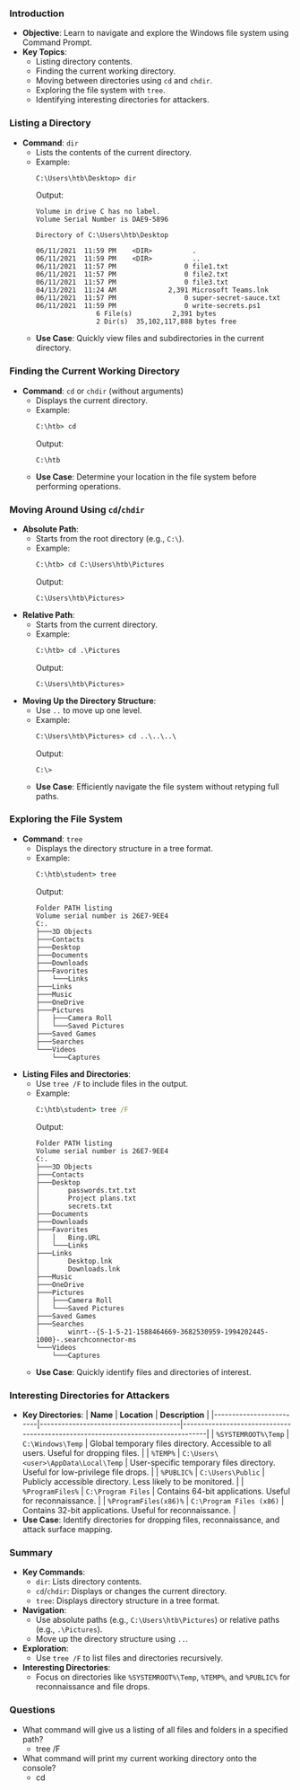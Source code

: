 ### Introduction
- **Objective**: Learn to navigate and explore the Windows file system using Command Prompt.
- **Key Topics**:
  - Listing directory contents.
  - Finding the current working directory.
  - Moving between directories using `cd` and `chdir`.
  - Exploring the file system with `tree`.
  - Identifying interesting directories for attackers.



### Listing a Directory
- **Command**: `dir`
  - Lists the contents of the current directory.
  - Example:
    ```cmd
    C:\Users\htb\Desktop> dir
    ```
    Output:
    ```
    Volume in drive C has no label.
    Volume Serial Number is DAE9-5896

    Directory of C:\Users\htb\Desktop

    06/11/2021  11:59 PM    <DIR>          .
    06/11/2021  11:59 PM    <DIR>          ..
    06/11/2021  11:57 PM                 0 file1.txt
    06/11/2021  11:57 PM                 0 file2.txt
    06/11/2021  11:57 PM                 0 file3.txt
    04/13/2021  11:24 AM             2,391 Microsoft Teams.lnk
    06/11/2021  11:57 PM                 0 super-secret-sauce.txt
    06/11/2021  11:59 PM                 0 write-secrets.ps1
                   6 File(s)          2,391 bytes
                   2 Dir(s)  35,102,117,888 bytes free
    ```
  - **Use Case**: Quickly view files and subdirectories in the current directory.



### Finding the Current Working Directory
- **Command**: `cd` or `chdir` (without arguments)
  - Displays the current directory.
  - Example:
    ```cmd
    C:\htb> cd
    ```
    Output:
    ```
    C:\htb
    ```
  - **Use Case**: Determine your location in the file system before performing operations.



### Moving Around Using `cd`/`chdir`
- **Absolute Path**:
  - Starts from the root directory (e.g., `C:\`).
  - Example:
    ```cmd
    C:\htb> cd C:\Users\htb\Pictures
    ```
    Output:
    ```
    C:\Users\htb\Pictures>
    ```
- **Relative Path**:
  - Starts from the current directory.
  - Example:
    ```cmd
    C:\htb> cd .\Pictures
    ```
    Output:
    ```
    C:\Users\htb\Pictures>
    ```
- **Moving Up the Directory Structure**:
  - Use `..` to move up one level.
  - Example:
    ```cmd
    C:\Users\htb\Pictures> cd ..\..\..\
    ```
    Output:
    ```
    C:\>
    ```
  - **Use Case**: Efficiently navigate the file system without retyping full paths.



### Exploring the File System
- **Command**: `tree`
  - Displays the directory structure in a tree format.
  - Example:
    ```cmd
    C:\htb\student> tree
    ```
    Output:
    ```
    Folder PATH listing
    Volume serial number is 26E7-9EE4
    C:.
    ├───3D Objects
    ├───Contacts
    ├───Desktop
    ├───Documents
    ├───Downloads
    ├───Favorites
    │   └───Links
    ├───Links
    ├───Music
    ├───OneDrive
    ├───Pictures
    │   ├───Camera Roll
    │   └───Saved Pictures
    ├───Saved Games
    ├───Searches
    └───Videos
        └───Captures
    ```
- **Listing Files and Directories**:
  - Use `tree /F` to include files in the output.
  - Example:
    ```cmd
    C:\htb\student> tree /F
    ```
    Output:
    ```
    Folder PATH listing
    Volume serial number is 26E7-9EE4
    C:.
    ├───3D Objects
    ├───Contacts
    ├───Desktop
    │       passwords.txt.txt
    │       Project plans.txt
    │       secrets.txt
    ├───Documents
    ├───Downloads
    ├───Favorites
    │   │   Bing.URL
    │   └───Links
    ├───Links
    │       Desktop.lnk
    │       Downloads.lnk
    ├───Music
    ├───OneDrive
    ├───Pictures
    │   ├───Camera Roll
    │   └───Saved Pictures
    ├───Saved Games
    ├───Searches
    │       winrt--{S-1-5-21-1588464669-3682530959-1994202445-1000}-.searchconnector-ms
    └───Videos
        └───Captures
    ```
  - **Use Case**: Quickly identify files and directories of interest.



### Interesting Directories for Attackers
- **Key Directories**:
  | **Name**               | **Location**                          | **Description**                                                                 |
  |-------------------------|---------------------------------------|---------------------------------------------------------------------------------|
  | `%SYSTEMROOT%\Temp`     | `C:\Windows\Temp`                     | Global temporary files directory. Accessible to all users. Useful for dropping files. |
  | `%TEMP%`                | `C:\Users\<user>\AppData\Local\Temp`  | User-specific temporary files directory. Useful for low-privilege file drops.   |
  | `%PUBLIC%`              | `C:\Users\Public`                     | Publicly accessible directory. Less likely to be monitored.                    |
  | `%ProgramFiles%`        | `C:\Program Files`                    | Contains 64-bit applications. Useful for reconnaissance.                       |
  | `%ProgramFiles(x86)%`   | `C:\Program Files (x86)`              | Contains 32-bit applications. Useful for reconnaissance.                       |
- **Use Case**: Identify directories for dropping files, reconnaissance, and attack surface mapping.



### Summary
- **Key Commands**:
  - `dir`: Lists directory contents.
  - `cd`/`chdir`: Displays or changes the current directory.
  - `tree`: Displays directory structure in a tree format.
- **Navigation**:
  - Use absolute paths (e.g., `C:\Users\htb\Pictures`) or relative paths (e.g., `.\Pictures`).
  - Move up the directory structure using `..`.
- **Exploration**:
  - Use `tree /F` to list files and directories recursively.
- **Interesting Directories**:
  - Focus on directories like `%SYSTEMROOT%\Temp`, `%TEMP%`, and `%PUBLIC%` for reconnaissance and file drops.



### Questions
- What command will give us a listing of all files and folders in a specified path?
	- tree /F
- What command will print my current working directory onto the console?
	- cd